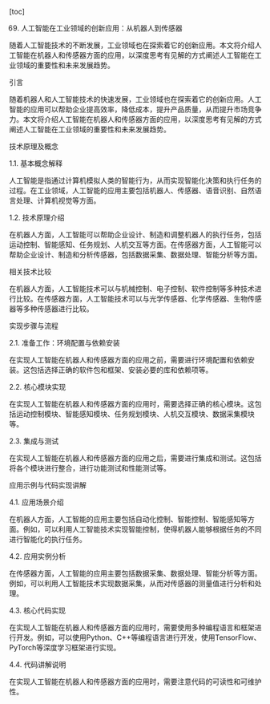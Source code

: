 
[toc]                    
                
                
69. 人工智能在工业领域的创新应用：从机器人到传感器

随着人工智能技术的不断发展，工业领域也在探索着它的创新应用。本文将介绍人工智能在机器人和传感器方面的应用，以深度思考有见解的方式阐述人工智能在工业领域的重要性和未来发展趋势。

引言

随着机器人和人工智能技术的快速发展，工业领域也在探索着它的创新应用。人工智能的应用可以帮助企业提高效率，降低成本，提升产品质量，从而提升市场竞争力。本文将介绍人工智能在机器人和传感器方面的应用，以深度思考有见解的方式阐述人工智能在工业领域的重要性和未来发展趋势。

技术原理及概念

1.1. 基本概念解释

人工智能是指通过计算机模拟人类的智能行为，从而实现智能化决策和执行任务的过程。在工业领域，人工智能的应用主要包括机器人、传感器、语音识别、自然语言处理、计算机视觉等方面。

1.2. 技术原理介绍

在机器人方面，人工智能可以帮助企业设计、制造和调整机器人的执行任务，包括运动控制、智能感知、任务规划、人机交互等方面。在传感器方面，人工智能可以帮助企业设计、制造和分析传感器，包括数据采集、数据处理、智能分析等方面。

相关技术比较

在机器人方面，人工智能技术可以与机械控制、电子控制、软件控制等多种技术进行比较。在传感器方面，人工智能技术可以与光学传感器、化学传感器、生物传感器等多种传感器进行比较。

实现步骤与流程

2.1. 准备工作：环境配置与依赖安装

在实现人工智能在机器人和传感器方面的应用之前，需要进行环境配置和依赖安装。这包括选择正确的软件包和框架、安装必要的库和依赖项等。

2.2. 核心模块实现

在实现人工智能在机器人和传感器方面的应用时，需要选择正确的核心模块。这包括运动控制模块、智能感知模块、任务规划模块、人机交互模块、数据采集模块等。

2.3. 集成与测试

在实现人工智能在机器人和传感器方面的应用之后，需要进行集成和测试。这包括将各个模块进行整合，进行功能测试和性能测试等。

应用示例与代码实现讲解

4.1. 应用场景介绍

在机器人方面，人工智能的应用主要包括自动化控制、智能控制、智能感知等方面。例如，可以利用人工智能技术实现智能控制，使得机器人能够根据任务的不同进行智能化的执行任务。

4.2. 应用实例分析

在传感器方面，人工智能的应用主要包括数据采集、数据处理、智能分析等方面。例如，可以利用人工智能技术实现数据采集，从而对传感器的测量值进行分析和处理。

4.3. 核心代码实现

在实现人工智能在机器人和传感器方面的应用时，需要使用多种编程语言和框架进行开发。例如，可以使用Python、C++等编程语言进行开发，使用TensorFlow、PyTorch等深度学习框架进行实现。

4.4. 代码讲解说明

在实现人工智能在机器人和传感器方面的应用时，需要注意代码的可读性和可维护性。

